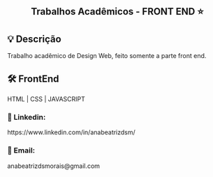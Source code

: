 <h2 align="center">Trabalhos Acadêmicos - FRONT END ⭐</h2>

<h2>💡 Descrição</h2>
<p>Trabalho acadêmico de Design Web, feito somente a parte front end.</p>


<h2>🛠️ FrontEnd </h2>
HTML | CSS | JAVASCRIPT

<h3>🔗 Linkedin: </h3>
https://www.linkedin.com/in/anabeatrizdsm/

<h3>📧 Email:</h3>
anabeatrizdsmorais@gmail.com



